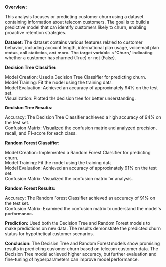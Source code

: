 **Overview:**

This analysis focuses on predicting customer churn using a dataset containing information about telecom customers. The goal is to build a predictive model that can identify customers likely to churn, enabling proactive retention strategies.

**Dataset:**
The dataset contains various features related to customer behavior, including account length, international plan usage, voicemail plan status, call statistics, and more. The target variable is 'Churn,' indicating whether a customer has churned (True) or not (False).

**Decision Tree Classifier:**

Model Creation: Used a Decision Tree Classifier for predicting churn.<br />
Model Training: Fit the model using the training data.<br />
Model Evaluation: Achieved an accuracy of approximately 94% on the test set.<br />
Visualization: Plotted the decision tree for better understanding.<br />

**Decision Tree Results:**

Accuracy: The Decision Tree Classifier achieved a high accuracy of 94% on the test set.<br />
Confusion Matrix: Visualized the confusion matrix and analyzed precision, recall, and F1-score for each class.

**Random Forest Classifier:**

Model Creation: Implemented a Random Forest Classifier for predicting churn.<br />
Model Training: Fit the model using the training data.<br />
Model Evaluation: Achieved an accuracy of approximately 91% on the test set.<br />
Confusion Matrix: Visualized the confusion matrix for analysis.

**Random Forest Results:**

Accuracy: The Random Forest Classifier achieved an accuracy of 91% on the test set.<br />
Confusion Matrix: Examined the confusion matrix to understand the model's performance.<br />

**Prediction:**
Used both the Decision Tree and Random Forest models to make predictions on new data. The results demonstrate the predicted churn status for hypothetical customer scenarios.

**Conclusion:**
The Decision Tree and Random Forest models show promising results in predicting customer churn based on telecom customer data. The Decision Tree model achieved higher accuracy, but further evaluation and fine-tuning of hyperparameters can improve model performance. 
